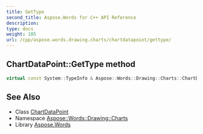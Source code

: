 ```yaml
---
title: GetType
second_title: Aspose.Words for C++ API Reference
description: 
type: docs
weight: 105
url: /cpp/aspose.words.drawing.charts/chartdatapoint/gettype/
---
```

## ChartDataPoint::GetType method




```cpp
virtual const System::TypeInfo & Aspose::Words::Drawing::Charts::ChartDataPoint::GetType() const override
```

## See Also

* Class [ChartDataPoint](../)
* Namespace [Aspose::Words::Drawing::Charts](../../)
* Library [Aspose.Words](../../../)
